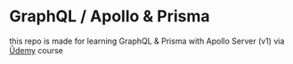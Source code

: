 # GraphQL / Apollo & Prisma 

this repo is made for learning GraphQL & Prisma with Apollo Server (v1)
via [Ûdemy](https://www.udemy.com/course/graphql-bootcamp/) course 
